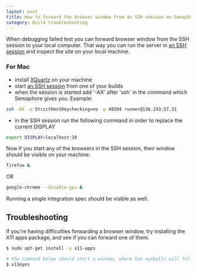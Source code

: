 ```yaml
---
layout: post
title: How to forward the browser window from an SSH session on Semaphore?
category: Build troubleshooting
---
```


When debugging failed test you can forward browser window from the SSH session
to your local computer.
That way you can run the server in [an SSH session](/docs/ssh-access-to-build-environment.html)
and inspect the site on your local machine.

### For Mac

- install [XQuartz](https://www.xquartz.org/) on your machine
- start [an SSH session](/docs/ssh-access-to-build-environment.html) from one of your builds
- when the session is started add '-AX' after 'ssh' in the command which
 Semaphore gives you. Example:

```bash
ssh -AX -o StrictHostKeychecking=no -p 49204 runner@136.243.57.31
```

- in the SSH session run the following command
in order to replace the current DISPLAY

```bash
export DISPLAY=localhost:10
```

Now if you start any of the browsers in the SSH session,
their window should be visible on your machine:

```bash
firefox &
```

OR

```bash
google-chrome --disable-gpu &
```

Running a single integration spec should be visible as well.

## Troubleshooting

If you're having difficulties forwarding a browser window, try installing the
X11 apps package, and see if you can forward one of them.
```sh
$ sudo apt-get install -y x11-apps

# the command below should start a window, where two eyeballs will follow your cursor
$ x11eyes
```
